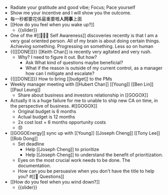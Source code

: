 - Radiate your gratitude and good vibe; Focus; Pace yourself
- Show me your incentive and I will show you the outcome.
- 每一秒都要花係最重要嘅**人同事**上面
- [[How do you feel when you wake up?]]
    - {{slider}}
- One of the #[[🧘🏻‍♂️ Self Awareness]] discoveries recently is that I am a very goal oriented person. All of my brain is about doing certain things. Achieving something. Progressing on something. Less so on human
- {{[[DONE]]}}  [[Keith Chan]] is recently very agitated and very rush. 
    - Why? I need to figure it out. But how?
        - Ask What kind of questions maybe beneficial?
        - What if the reason is outside of my current control, as a manager how can I mitigate and escalate?[]()
- {{[[DONE]]}}  How to bring [[budget]] to the PMs
- Weekly manager meeting with [[Hubert Chan]] [[Young]] [[Ben Lin]] [[Paul Leung]]
    - Share about business and investors relationship in [[GOGOX]]
- Actually it is a huge failure for me to unable to ship new CA on time, in the perspective of business. #[[GOGOX]]
    - Original budget is 6 months
    - Actual budget is 12 months
    - 2x cost lost + 6 months opportunity costs
    - 😞
- [[GOGOEnergy]] sync up with [[Young]] [[Joseph Cheng]] [[Tony Lee]] [[Rob Dong]]
    - Set deadline
        - Help [[Joseph Cheng]] to prioritize
        - Help [[Joseph Cheng]] to understand the benefit of prioritization.
    - Eyes on the most crucial work needs to be done. The documentation.
    - How can you be persuasive when you don't have the title to help you? #[[🤔 Questions]]
- [[How do you feel when you wind down?]]
    - {{slider}}
